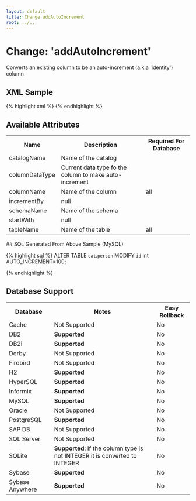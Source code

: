 ```yaml
---
layout: default
title: Change addAutoIncrement
root: ../..
---
```


# Change: 'addAutoIncrement'

Converts an existing column to be an auto-increment (a.k.a 'identity') column

## XML Sample ##

{% highlight xml %}
<addAutoIncrement catalogName="cat"
        columnDataType="int"
        columnName="id"
        incrementBy="1"
        schemaName="public"
        startWith="100"
        tableName="person"/>
{% endhighlight %}

## Available Attributes ##

<table>
<tr><th>Name</th><th>Description</th><th>Required For Database</th></tr>
<tr><td>catalogName</td><td>Name of the catalog</td><td></td></tr>
<tr><td>columnDataType</td><td>Current data type fo the column to make auto-increment</td><td></td></tr>
<tr><td>columnName</td><td>Name of the column</td><td>all</td></tr>
<tr><td>incrementBy</td><td>null</td><td></td></tr>
<tr><td>schemaName</td><td>Name of the schema</td><td></td></tr>
<tr><td>startWith</td><td>null</td><td></td></tr>
<tr><td>tableName</td><td>Name of the table</td><td>all</td></tr>
</table>
## SQL Generated From Above Sample (MySQL)

{% highlight sql %}
ALTER TABLE `cat`.`person` MODIFY `id` int AUTO_INCREMENT=100;


{% endhighlight %}

## Database Support

<table style='border:1;'>
<tr><th>Database</th><th>Notes</th><th>Easy Rollback</th></tr>
<tr><td>Cache</td><td>Not Supported</td><td>No</td></tr>
<tr><td>DB2</td><td><b>Supported</b></td><td>No</td></tr>
<tr><td>DB2i</td><td><b>Supported</b></td><td>No</td></tr>
<tr><td>Derby</td><td>Not Supported</td><td>No</td></tr>
<tr><td>Firebird</td><td>Not Supported</td><td>No</td></tr>
<tr><td>H2</td><td><b>Supported</b></td><td>No</td></tr>
<tr><td>HyperSQL</td><td><b>Supported</b></td><td>No</td></tr>
<tr><td>Informix</td><td><b>Supported</b></td><td>No</td></tr>
<tr><td>MySQL</td><td><b>Supported</b></td><td>No</td></tr>
<tr><td>Oracle</td><td>Not Supported</td><td>No</td></tr>
<tr><td>PostgreSQL</td><td><b>Supported</b></td><td>No</td></tr>
<tr><td>SAP DB</td><td>Not Supported</td><td>No</td></tr>
<tr><td>SQL Server</td><td>Not Supported</td><td>No</td></tr>
<tr><td>SQLite</td><td><b>Supported</b>: If the column type is not INTEGER it is converted to INTEGER</td><td>No</td></tr>
<tr><td>Sybase</td><td><b>Supported</b></td><td>No</td></tr>
<tr><td>Sybase Anywhere</td><td><b>Supported</b></td><td>No</td></tr>
</table>
